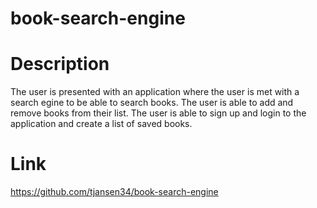 # book-search-engine

# Description
The user is presented with an application where the user is met with a search egine to be able to search books. The user is able to add and remove books from their list. The user is able to sign up and login to the application and create a list of saved books.

# Link

https://github.com/tjansen34/book-search-engine 
